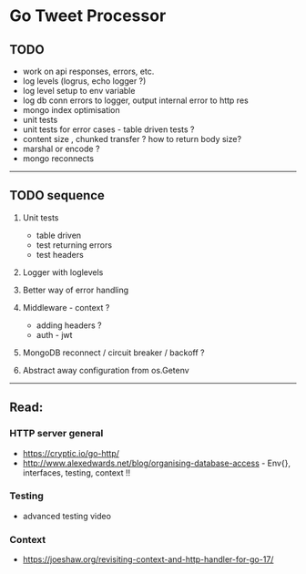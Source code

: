 # Go Tweet Processor

## TODO

* work on api responses, errors, etc.
* log levels (logrus, echo logger ?)
* log level setup to env variable
* log db conn errors to logger, output internal error to http res
* mongo index optimisation
* unit tests
* unit tests for error cases - table driven tests ?
* content size , chunked transfer ? how to return body size?
* marshal or encode ?
* mongo reconnects


---

## TODO sequence

1. Unit tests
    * table driven
    * test returning errors
    * test headers

2. Logger with loglevels

3. Better way of error handling

4. Middleware - context ?
    * adding headers ?
    * auth - jwt

5. MongoDB reconnect / circuit breaker / backoff ?

6. Abstract away configuration from os.Getenv


---
## Read:

### HTTP server general

* https://cryptic.io/go-http/
* http://www.alexedwards.net/blog/organising-database-access - Env{}, interfaces, testing, context !!

### Testing

* advanced testing video

### Context

* https://joeshaw.org/revisiting-context-and-http-handler-for-go-17/